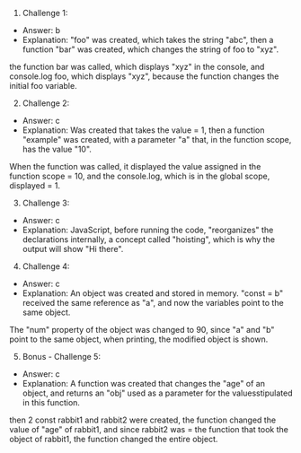 1. Challenge 1:
  - Answer: b
  - Explanation: "foo" was created, which takes the string "abc", then a function "bar" was created, which changes the string of foo to "xyz".

the function bar was called, which displays "xyz" in the console, and console.log foo, which displays "xyz", because the function changes the initial foo variable.


2. Challenge 2:
  - Answer: c
  - Explanation: Was created that takes the value = 1, then a function "example" was created, with a parameter "a" that, in the function scope, has the value "10".

When the function was called, it displayed the value assigned in the function scope = 10, and the console.log, which is in the global scope, displayed = 1.


3. Challenge 3:
  - Answer: c
  - Explanation: JavaScript, before running the code, "reorganizes" the declarations internally, a concept called "hoisting", which is why the output will show "Hi there".


4. Challenge 4:
  - Answer: c
  - Explanation: An object was created and stored in memory. "const = b" received the same reference as "a", and now the variables point to the same object.

The "num" property of the object was changed to 90, since "a" and "b" point to the same object, when printing, the modified object is shown.


5. Bonus - Challenge 5:
  - Answer: c
  - Explanation: A function was created that changes the "age" of an object, and returns an "obj" used as a parameter for the values ​​stipulated in this function.

then 2 const rabbit1 and rabbit2 were created, the function changed the value of "age" of rabbit1, and since rabbit2 was = the function that took the object of rabbit1, the function changed the entire object.

